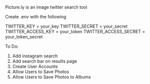 Picture.ly is an image twitter search tool

Create .env with the following

TWITTER_KEY = your_key
TWITTER_SECRET = your_secret
TWITTER_ACCESS_KEY = your_token
TWITTER_ACCESS_SECRET = your_token_secret

To Do:
1. Add instagram search
2. Add search bar on results page
3. Create User Accounts
4. Allow Users to Save Photos
5. Allow Users to Save Photos to Albums

